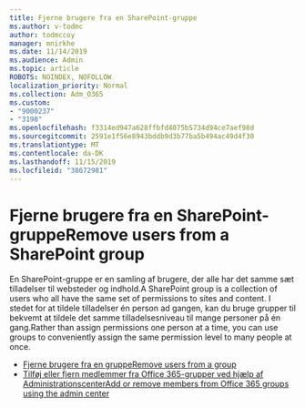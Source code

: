 ```yaml
---
title: Fjerne brugere fra en SharePoint-gruppe
ms.author: v-todmc
author: todmccoy
manager: mnirkhe
ms.date: 11/14/2019
ms.audience: Admin
ms.topic: article
ROBOTS: NOINDEX, NOFOLLOW
localization_priority: Normal
ms.collection: Adm_O365
ms.custom:
- "9000237"
- "3198"
ms.openlocfilehash: f3314ed947a628ffbfd4075b5734d94ce7aef98d
ms.sourcegitcommit: 2591e1f56e8943bddb9d3b77ba5b494ac49d4f30
ms.translationtype: MT
ms.contentlocale: da-DK
ms.lasthandoff: 11/15/2019
ms.locfileid: "38672981"
---
```

# <a name="remove-users-from-a-sharepoint-group"></a><span data-ttu-id="f15c0-102">Fjerne brugere fra en SharePoint-gruppe</span><span class="sxs-lookup"><span data-stu-id="f15c0-102">Remove users from a SharePoint group</span></span>

<span data-ttu-id="f15c0-103">En SharePoint-gruppe er en samling af brugere, der alle har det samme sæt tilladelser til websteder og indhold.</span><span class="sxs-lookup"><span data-stu-id="f15c0-103">A SharePoint group is a collection of users who all have the same set of permissions to sites and content.</span></span> <span data-ttu-id="f15c0-104">I stedet for at tildele tilladelser én person ad gangen, kan du bruge grupper til bekvemt at tildele det samme tilladelsesniveau til mange personer på én gang.</span><span class="sxs-lookup"><span data-stu-id="f15c0-104">Rather than assign permissions one person at a time, you can use groups to conveniently assign the same permission level to many people at once.</span></span>

- [<span data-ttu-id="f15c0-105">Fjerne brugere fra en gruppe</span><span class="sxs-lookup"><span data-stu-id="f15c0-105">Remove users from a group</span></span>](https://docs.microsoft.com/sharepoint/customize-sharepoint-site-permissions#remove-users-from-a-group)
- [<span data-ttu-id="f15c0-106">Tilføj eller fjern medlemmer fra Office 365-grupper ved hjælp af Administrationscenter</span><span class="sxs-lookup"><span data-stu-id="f15c0-106">Add or remove members from Office 365 groups using the admin center</span></span>](https://docs.microsoft.com/office365/admin/create-groups/add-or-remove-members-from-groups?view=o365-worldwide)
